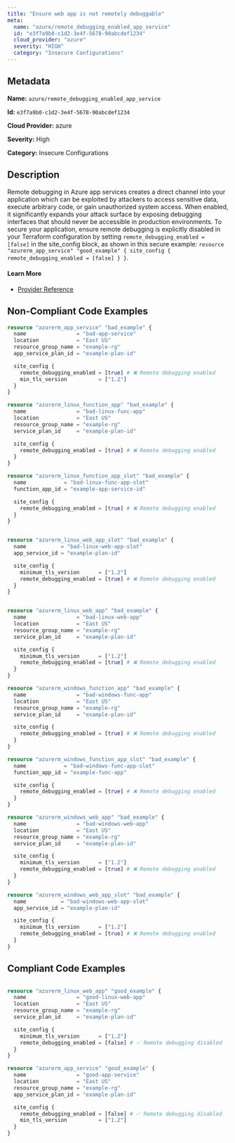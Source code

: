 ```yaml
---
title: "Ensure web app is not remotely debuggable"
meta:
  name: "azure/remote_debugging_enabled_app_service"
  id: "e3f7a9b0-c1d2-3e4f-5678-90abcdef1234"
  cloud_provider: "azure"
  severity: "HIGH"
  category: "Insecure Configurations"
---
```


## Metadata
**Name:** `azure/remote_debugging_enabled_app_service`

**Id:** `e3f7a9b0-c1d2-3e4f-5678-90abcdef1234`

**Cloud Provider:** azure

**Severity:** High

**Category:** Insecure Configurations

## Description
Remote debugging in Azure app services creates a direct channel into your application which can be exploited by attackers to access sensitive data, execute arbitrary code, or gain unauthorized system access. When enabled, it significantly expands your attack surface by exposing debugging interfaces that should never be accessible in production environments. To secure your application, ensure remote debugging is explicitly disabled in your Terraform configuration by setting `remote_debugging_enabled = [false]` in the site_config block, as shown in this secure example: ```resource "azurerm_app_service" "good_example" { site_config { remote_debugging_enabled = [false] } }```.

#### Learn More

 - [Provider Reference](https://registry.terraform.io/providers/hashicorp/azurerm/latest/docs/resources/app_service#site_config)

## Non-Compliant Code Examples
```terraform
resource "azurerm_app_service" "bad_example" {
  name                = "bad-app-service"
  location            = "East US"
  resource_group_name = "example-rg"
  app_service_plan_id = "example-plan-id"

  site_config {
    remote_debugging_enabled = [true] # ❌ Remote debugging enabled
    min_tls_version          = ["1.2"]
  }
}

resource "azurerm_linux_function_app" "bad_example" {
  name                = "bad-linux-func-app"
  location            = "East US"
  resource_group_name = "example-rg"
  service_plan_id     = "example-plan-id"

  site_config {
    remote_debugging_enabled = [true] # ❌ Remote debugging enabled
  }
}

resource "azurerm_linux_function_app_slot" "bad_example" {
  name            = "bad-linux-func-app-slot"
  function_app_id = "example-app-service-id"

  site_config {
    remote_debugging_enabled = [true] # ❌ Remote debugging enabled
  }
}


resource "azurerm_linux_web_app_slot" "bad_example" {
  name           = "bad-linux-web-app-slot"
  app_service_id = "example-plan-id"

  site_config {
    minimum_tls_version      = ["1.2"]
    remote_debugging_enabled = [true] # ❌ Remote debugging enabled
  }
}


resource "azurerm_linux_web_app" "bad_example" {
  name                = "bad-linux-web-app"
  location            = "East US"
  resource_group_name = "example-rg"
  service_plan_id     = "example-plan-id"

  site_config {
    minimum_tls_version      = ["1.2"]
    remote_debugging_enabled = [true] # ❌ Remote debugging enabled
  }
}

resource "azurerm_windows_function_app" "bad_example" {
  name                = "bad-windows-func-app"
  location            = "East US"
  resource_group_name = "example-rg"
  service_plan_id     = "example-plan-id"

  site_config {
    remote_debugging_enabled = [true] # ❌ Remote debugging enabled
  }
}

resource "azurerm_windows_function_app_slot" "bad_example" {
  name            = "bad-windows-func-app-slot"
  function_app_id = "example-func-app"

  site_config {
    remote_debugging_enabled = [true] # ❌ Remote debugging enabled
  }
}

resource "azurerm_windows_web_app" "bad_example" {
  name                = "bad-windows-web-app"
  location            = "East US"
  resource_group_name = "example-rg"
  service_plan_id     = "example-plan-id"

  site_config {
    minimum_tls_version      = ["1.2"]
    remote_debugging_enabled = [true] # ❌ Remote debugging enabled
  }
}

resource "azurerm_windows_web_app_slot" "bad_example" {
  name           = "bad-windows-web-app-slot"
  app_service_id = "example-plan-id"

  site_config {
    minimum_tls_version      = ["1.2"]
    remote_debugging_enabled = [true] # ❌ Remote debugging enabled
  }
}

```

## Compliant Code Examples
```terraform

resource "azurerm_linux_web_app" "good_example" {
  name                = "good-linux-web-app"
  location            = "East US"
  resource_group_name = "example-rg"
  service_plan_id     = "example-plan-id"

  site_config {
    minimum_tls_version      = ["1.2"]
    remote_debugging_enabled = [false] # ✅ Remote debugging disabled
  }
}

```

```terraform
resource "azurerm_app_service" "good_example" {
  name                = "good-app-service"
  location            = "East US"
  resource_group_name = "example-rg"
  app_service_plan_id = "example-plan-id"

  site_config {
    remote_debugging_enabled = [false] # ✅ Remote debugging disabled
    min_tls_version          = ["1.2"]
  }
}

```